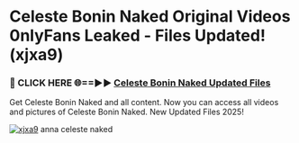 # Celeste Bonin Naked Original Videos 0nlyFans Leaked - Files Updated! (xjxa9)

<h3>🔴 CLICK HERE 🌐==►► <a href="https://tinyurl.com/yckcrads" rel="nofollow">Celeste Bonin Naked Updated Files</a></h3>

Get Celeste Bonin Naked and all content. Now you can access all videos and pictures of Celeste Bonin Naked. New Updated Files 2025!

[![xjxa9](https://i.imgur.com/hpKpOFt.gif)](https://tinyurl.com/yckcrads)
anna celeste naked
